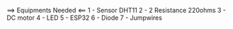 ==> Equipments Needed <== 
1 - Sensor DHT11
2 - 2 Resistance 220ohms
3 - DC motor 
4 - LED
5 - ESP32
6 - Diode
7 - Jumpwires
